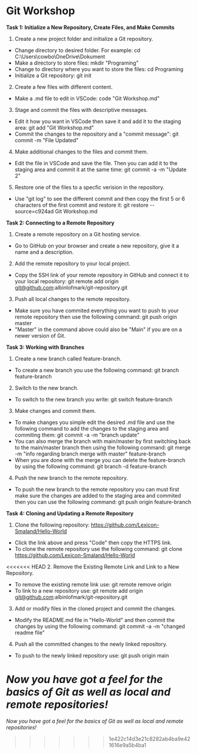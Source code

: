 # Git Workshop

**Task 1: Initialize a New Repository, Create Files, and Make Commits**
1. Create a new project folder and initialize a Git repository.
 - Change directory to desired folder. For example: cd C:\Users\cowbo\OneDrive\Dokument
 - Make a directory to store files: mkdir "Programing"
 - Change to directory where you want to store the files: cd Programing
 - Initialize a Git repository: git init

2. Create a few files with different content.
 - Make a .md file to edit in VSCode: code "Git Workshop.md"

3. Stage and commit the files with descriptive messages.
 - Edit it how you want in VSCode then save it and add it to the staging area: git add "Git Workshop.md"
 - Commit the changes to the repository and a "commit message": git commit -m "File Updated"

4. Make additional changes to the files and commit them.
 - Edit the file in VSCode and save the file. Then you can add it to the staging area and commit it at the same time: git commit -a -m "Update 2"

5. Restore one of the files to a specfic verision in the repository.
 - Use "git log" to see the different commit and then copy the first 5 or 6 characters of the first commit and restore it: git restore --source=c924ad Git Workshop.md

**Task 2: Connecting to a Remote Repository**
1. Create a remote repository on a Git hosting service.
 - Go to GitHub on your browser and create a new repository, give it a name and a description.

2. Add the remote repository to your local project.
 - Copy the SSH link of your remote repository in GitHub and connect it to your local repository: git remote add origin git@github.com:albinlofmark/git-repository.git

3. Push all local changes to the remote repository.
 - Make sure you have commited everything you want to push to your remote repository then use the following command: git push origin master 
 - "Master" in the command above could also be "Main" if you are on a newer version of Git.

**Task 3: Working with Branches**
1. Create a new branch called feature-branch.
 - To create a new branch you use the following command: git branch feature-branch

2. Switch to the new branch.
 - To switch to the new branch you write: git switch feature-branch

3. Make changes and commit them.
 - To make changes you simple edit the desired .md file and use the following command to add the changes to the staging area and commiting them: git commit -a -m "branch update"
 - You can also merge the branch with main/master by first switching back to the main/master branch then using the following command: git merge -m "info regarding branch merge with master" feature-branch
 - When you are done with the merge you can delete the feature-branch by using the following command: git branch -d feature-branch

4. Push the new branch to the remote repository.
 - To push the new branch to the remote repository you can must first make sure the changes are added to the staging area and commited then you can use the following command: git push origin feature-branch

**Task 4: Cloning and Updating a Remote Repository**
1. Clone the following repository: https://github.com/Lexicon-Smaland/Hello-World
 - Click the link above and press "Code" then copy the HTTPS link.
 - To clone the remote repository use the following command: git clone https://github.com/Lexicon-Smaland/Hello-World

<<<<<<< HEAD
2. Remove the Existing Remote Link and Link to a New Repository.
 - To remove the existing remote link use: git remote remove origin
 - To link to a new repository use: git remote add origin git@github.com:albinlofmark/git-repository.git

3. Add or modify files in the cloned project and commit the changes.
 - Modify the README.md file in "Hello-World" and then commit the changes by using the following command: git commit -a -m "changed readme file"

4. Push all the committed changes to the newly linked repository.
 - To push to the newly linked repository use: git push origin main

*Now you have got a feel for the basics of Git as well as local and remote repositories!*
=======
*Now you have got a feel for the basics of Git as well as local and remote repositories!*
>>>>>>> 1e422c14d3e21c8282ab4ba9e421616e9a5b4ba1
